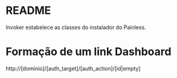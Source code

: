 # README #

Invoker estabelece as classes do instalador do Painless.

# Formação de um link Dashboard
http://[dominio]/[auth_target]/[auth_action]/[id|empty]
